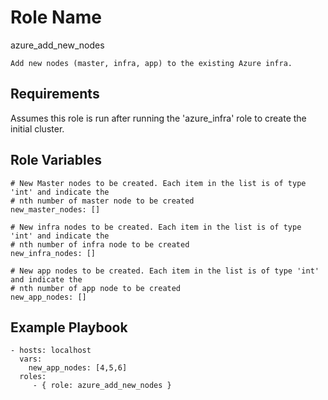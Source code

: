 Role Name
=========
azure_add_new_nodes

    Add new nodes (master, infra, app) to the existing Azure infra.

Requirements
------------
Assumes this role is run after running the 'azure_infra' role to create the initial cluster.

Role Variables
--------------
    # New Master nodes to be created. Each item in the list is of type 'int' and indicate the 
    # nth number of master node to be created
    new_master_nodes: [] 
    
    # New infra nodes to be created. Each item in the list is of type 'int' and indicate the 
    # nth number of infra node to be created
    new_infra_nodes: []
    
    # New app nodes to be created. Each item in the list is of type 'int' and indicate the 
    # nth number of app node to be created
    new_app_nodes: []

Example Playbook
----------------
    - hosts: localhost
      vars:
        new_app_nodes: [4,5,6]
      roles:
         - { role: azure_add_new_nodes }
